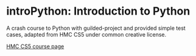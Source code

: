 # introPython: Introduction to Python

A crash course to Python with guilded-project and provided simple test cases, adapted from HMC CS5 under common creative license.

[HMC CS5 course page](https://www.cs.hmc.edu/twiki/bin/view/CS5)
